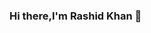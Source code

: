 ### Hi there,I'm Rashid Khan 👋

<!--
**MrRashid907/MrRashid907** is a ✨ _special_ ✨ repository because its `README.md` (this file) appears on your GitHub profile.

Here are some ideas to get you started:

 🔭 I’m currently working on Build: my own Operating System (rOS).
 🌱 I’m currently learning : Object Oriented Programming using C++.
 👯 I’m looking to collaborate with other Good Programmers.
 🤔 I’m looking for help about some Operating System Concepts.
 ⚡ Fact: I love Programming and reading self-improvement Books
-->
